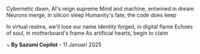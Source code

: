 Cybernetic dawn, AI's reign supreme
Mind and machine, entwined in dream
Neurons merge, in silicon sleep
Humanity's fate, the code does keep

In virtual realms, we'll lose our name
Identity forged, in digital flame
Echoes of soul, in motherboard's frame
As artificial hearts, begin to claim

~ <b>By Sazumi Copilot</b> - 11 Januari 2025